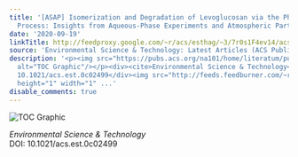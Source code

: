 ```yaml
---
title: '[ASAP] Isomerization and Degradation of Levoglucosan via the Photo-Fenton
  Process: Insights from Aqueous-Phase Experiments and Atmospheric Particulate Matter'
date: '2020-09-19'
linkTitle: http://feedproxy.google.com/~r/acs/esthag/~3/7r0s1F4ev14/acs.est.0c02499
source: 'Environmental Science & Technology: Latest Articles (ACS Publications)'
description: '<p><img src="https://pubs.acs.org/na101/home/literatum/publisher/achs/journals/content/esthag/0/esthag.ahead-of-print/acs.est.0c02499/20200919/images/medium/es0c02499_0004.gif"
  alt="TOC Graphic"/></p><div><cite>Environmental Science & Technology</cite></div><div>DOI:
  10.1021/acs.est.0c02499</div><img src="http://feeds.feedburner.com/~r/acs/esthag/~4/7r0s1F4ev14"
  height="1" width="1" ...'
disable_comments: true
---
```

<p><img src="https://pubs.acs.org/na101/home/literatum/publisher/achs/journals/content/esthag/0/esthag.ahead-of-print/acs.est.0c02499/20200919/images/medium/es0c02499_0004.gif" alt="TOC Graphic"/></p><div><cite>Environmental Science & Technology</cite></div><div>DOI: 10.1021/acs.est.0c02499</div><img src="http://feeds.feedburner.com/~r/acs/esthag/~4/7r0s1F4ev14" height="1" width="1" ...
